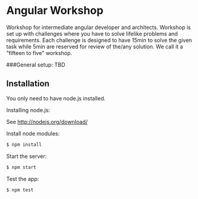 # Angular Workshop
Workshop for intermediate angular developer and architects. Workshop is set up with challenges where you have to solve lifelike problems and requirements. Each challenge is designed to have 15min to solve the given task while 5min are reserved for review of the/any solution. We call it a "fifteen to five" workshop.


###General setup:
TBD

## Installation
You only need to have node.js installed. 

Installing node.js: 

See http://nodejs.org/download/

Install node modules:
```sh
$ npm install
```

Start the server:
```sh
$ npm start
```

Test the app:
```sh
$ npm test
```